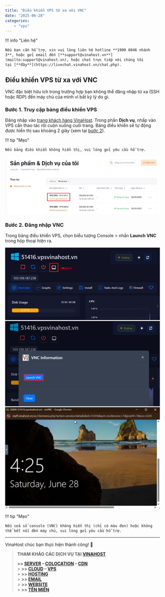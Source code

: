 ```yaml
---
title: "Điều khiển VPS từ xa với VNC"
date: "2025-06-28"
categories:
    - "vps"
---
```


!!! info "Liên hệ"

    Nếu bạn cần hỗ trợ, xin vui lòng liên hệ hotline **1900 6046 nhánh 3**, hoặc gửi email đến [**support@vinahost.vn**](mailto:support@vinahost.vn), hoặc chat trực tiếp với chúng tôi tại [**đây**](https://livechat.vinahost.vn/chat.php).

## Điều khiển VPS từ xa với VNC

VNC đặc biệt hữu ích trong trường hợp bạn không thể đăng nhập từ xa (SSH hoặc RDP) đến máy chủ của mình vì bất kỳ lý do gì.

### Bước 1. Truy cập bảng điều khiển VPS

Đăng nhập vào [trang khách hàng VinaHost](https://secure.vinahost.vn/ac/index.php?rp=/login). Trong phần **Dịch vụ**, nhấp vào VPS cần thao tác rồi cuộn xuống cuối trang. Bảng điều khiển sẽ tự động được hiển thị sau khoảng 2 giây (xem tại [bước 2](#bước-2-đăng-nhập-vnc)).

!!! tip "Mẹo"

    Nếu bảng điều khiển không hiển thị, vui lòng gửi yêu cầu hỗ trợ.

![](../images/vps-huong_dan_su_dung_vnc-01.jpg)

### Bước 2. Đăng nhập VNC

Trong bảng điều khiển VPS, chọn biểu tượng Console > nhấn **Launch VNC** trong hộp thoại hiện ra.

![](../images/vps-huong_dan_su_dung_vnc-02.jpg)
![](../images/vps-huong_dan_su_dung_vnc-03.jpg)
![](../images/vps-huong_dan_su_dung_vnc-04.jpg)

!!! tip "Mẹo"

    Nếu cửa sổ console (VNC) không hiển thị (chỉ có màu đen) hoặc không thể kết nối đến máy chủ, vui lòng gửi yêu cầu hỗ trợ.

<hr>VinaHost chúc bạn thực hiện thành công! 🍻

> **THAM KHẢO CÁC DỊCH VỤ TẠI [VINAHOST](https://vinahost.vn/)**
>
> **\>> [SERVER](https://vinahost.vn/thue-may-chu-rieng/) – [COLOCATION](https://vinahost.vn/colocation.html) – [CDN](https://vinahost.vn/dich-vu-cdn-chuyen-nghiep)**<br> > **\>> [CLOUD](https://vinahost.vn/cloud-server-gia-re/) – [VPS](https://vinahost.vn/vps-ssd-chuyen-nghiep/)**<br> > **\>> [HOSTING](https://vinahost.vn/wordpress-hosting)**<br> > **\>> [EMAIL](https://vinahost.vn/email-hosting)**<br> > **\>> [WEBSITE](http://vinawebsite.vn/)**<br> > **\>> [TÊN MIỀN](https://vinahost.vn/ten-mien-gia-re/)**
